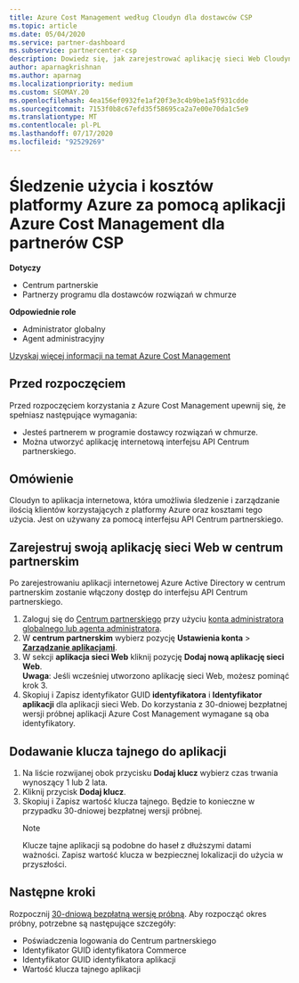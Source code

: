 ```yaml
---
title: Azure Cost Management według Cloudyn dla dostawców CSP
ms.topic: article
ms.date: 05/04/2020
ms.service: partner-dashboard
ms.subservice: partnercenter-csp
description: Dowiedz się, jak zarejestrować aplikację sieci Web Cloudyn i użyć klucza tajnego w centrum partnerskim, aby można było używać aplikacji do śledzenia użycia i kosztów platformy Azure.
author: aparnagkrishnan
ms.author: aparnag
ms.localizationpriority: medium
ms.custom: SEOMAY.20
ms.openlocfilehash: 4ea156ef0932fe1af20f3e3c4b9be1a5f931cdde
ms.sourcegitcommit: 7153f0b8c67efd35f58695ca2a7e00e70da1c5e9
ms.translationtype: MT
ms.contentlocale: pl-PL
ms.lasthandoff: 07/17/2020
ms.locfileid: "92529269"
---
```

# <a name="track-customer-azure-usage-and-costs-with-the-azure-cost-management-app-for-csp-partners"></a>Śledzenie użycia i kosztów platformy Azure za pomocą aplikacji Azure Cost Management dla partnerów CSP  

**Dotyczy**

- Centrum partnerskie
- Partnerzy programu dla dostawców rozwiązań w chmurze

**Odpowiednie role**

- Administrator globalny
- Agent administracyjny

[Uzyskaj więcej informacji na temat Azure Cost Management](https://go.microsoft.com/fwlink/p/?linkid=857893)

## <a name="before-you-begin"></a>Przed rozpoczęciem
Przed rozpoczęciem korzystania z Azure Cost Management upewnij się, że spełniasz następujące wymagania:

- Jesteś partnerem w programie dostawcy rozwiązań w chmurze.
- Można utworzyć aplikację internetową interfejsu API Centrum partnerskiego.

## <a name="overview"></a>Omówienie

Cloudyn to aplikacja internetowa, która umożliwia śledzenie i zarządzanie ilością klientów korzystających z platformy Azure oraz kosztami tego użycia. Jest on używany za pomocą interfejsu API Centrum partnerskiego.

## <a name="register-your-web-app-in-the-partner-center"></a>Zarejestruj swoją aplikację sieci Web w centrum partnerskim
Po zarejestrowaniu aplikacji internetowej Azure Active Directory w centrum partnerskim zostanie włączony dostęp do interfejsu API Centrum partnerskiego. 
1.  Zaloguj się do [Centrum partnerskiego](https://partnercenter.microsoft.com/pcv/dashboard/overview) przy użyciu [konta administratora globalnego lub agenta administratora](create-user-accounts-and-set-permissions.md).
2.  W **centrum partnerskim** wybierz pozycję **Ustawienia konta** &gt; **[Zarządzanie aplikacjami](https://partnercenter.microsoft.com/pcv/apiintegration/appmanagement)**.
3.  W sekcji **aplikacja sieci Web** kliknij pozycję **Dodaj nową aplikację sieci Web**.
<br> **Uwaga**: Jeśli wcześniej utworzono aplikację sieci Web, możesz pominąć krok 3.
4.  Skopiuj i Zapisz identyfikator GUID **identyfikatora** i **Identyfikator aplikacji** dla aplikacji sieci Web. Do korzystania z 30-dniowej bezpłatnej wersji próbnej aplikacji Azure Cost Management wymagane są oba identyfikatory.

## <a name="add-a-secret-key-to-your-app"></a>Dodawanie klucza tajnego do aplikacji
1. Na liście rozwijanej obok przycisku **Dodaj klucz** wybierz czas trwania wynoszący 1 lub 2 lata.
2. Kliknij przycisk **Dodaj klucz**. 
3. Skopiuj i Zapisz wartość klucza tajnego. Będzie to konieczne w przypadku 30-dniowej bezpłatnej wersji próbnej.<br>
   > [!NOTE]  
   > Klucze tajne aplikacji są podobne do haseł z dłuższymi datami ważności. Zapisz wartość klucza w bezpiecznej lokalizacji do użycia w przyszłości.

## <a name="next-steps"></a>Następne kroki
Rozpocznij [30-dniową bezpłatną wersję próbną](https://go.microsoft.com/fwlink/?linkid=857895).
Aby rozpocząć okres próbny, potrzebne są następujące szczegóły:
- Poświadczenia logowania do Centrum partnerskiego
- Identyfikator GUID identyfikatora Commerce
- Identyfikator GUID identyfikatora aplikacji
- Wartość klucza tajnego aplikacji
